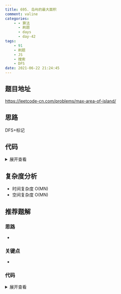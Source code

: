 ```yaml
---
title: 695. 岛屿的最大面积
comment: valine
categories:
    - - 算法
      - 刷题
      - days
      - day-42
tags:
    - 91
    - 刷题
    - JS
    - 搜索
    - DFS
date: 2021-06-22 21:24:45
---
```


## 题目地址

https://leetcode-cn.com/problems/max-area-of-island/

## 思路

DFS+标记

## 代码

<details>
    <summary>展开查看</summary>

```js
/**
 * @param {number[][]} grid
 * @return {number}
 */
var maxAreaOfIsland = function (grid) {
    let res = 0;
    if (grid.length === 0 || grid[0].length === 0) return res;
    const dfs = (x, y) => {
        if (x < 0 || x >= grid.length || y < 0 || y >= grid[0].length) return 0;
        // console.log(x,y)
        if (grid[x][y] === 1) {
            grid[x][y] = 0;
            return dfs(x + 1, y) + dfs(x, y + 1) + dfs(x - 1, y) + dfs(x, y - 1) + 1;
        } else {
            return 0;
        }
    };

    for (let i = 0; i < grid.length; i++) {
        for (let j = 0; j < grid[0].length; j++) {
            res = Math.max(res, dfs(i, j));
        }
    }
    return res;
};
```

</details>

## 复杂度分析

-   时间复杂度 O(MN)
-   空间复杂度 O(MN)

## 推荐题解

### 思路

-

### 关键点

-

### 代码

<details>
    <summary>展开查看</summary>

```js

```

</details>
